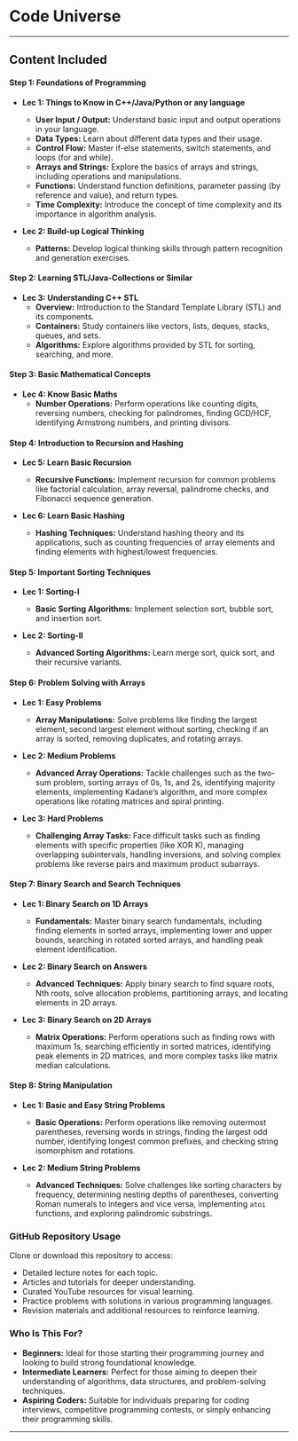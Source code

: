# Code Universe
---
## Content Included

#### Step 1: Foundations of Programming
- **Lec 1: Things to Know in C++/Java/Python or any language**
  - **User Input / Output:** Understand basic input and output operations in your language.
  - **Data Types:** Learn about different data types and their usage.
  - **Control Flow:** Master if-else statements, switch statements, and loops (for and while).
  - **Arrays and Strings:** Explore the basics of arrays and strings, including operations and manipulations.
  - **Functions:** Understand function definitions, parameter passing (by reference and value), and return types.
  - **Time Complexity:** Introduce the concept of time complexity and its importance in algorithm analysis.

- **Lec 2: Build-up Logical Thinking**
  - **Patterns:** Develop logical thinking skills through pattern recognition and generation exercises.

#### Step 2: Learning STL/Java-Collections or Similar
- **Lec 3: Understanding C++ STL**
  - **Overview:** Introduction to the Standard Template Library (STL) and its components.
  - **Containers:** Study containers like vectors, lists, deques, stacks, queues, and sets.
  - **Algorithms:** Explore algorithms provided by STL for sorting, searching, and more.

#### Step 3: Basic Mathematical Concepts
- **Lec 4: Know Basic Maths**
  - **Number Operations:** Perform operations like counting digits, reversing numbers, checking for palindromes, finding GCD/HCF, identifying Armstrong numbers, and printing divisors.
  
#### Step 4: Introduction to Recursion and Hashing
- **Lec 5: Learn Basic Recursion**
  - **Recursive Functions:** Implement recursion for common problems like factorial calculation, array reversal, palindrome checks, and Fibonacci sequence generation.
  
- **Lec 6: Learn Basic Hashing**
  - **Hashing Techniques:** Understand hashing theory and its applications, such as counting frequencies of array elements and finding elements with highest/lowest frequencies.

#### Step 5: Important Sorting Techniques
- **Lec 1: Sorting-I**
  - **Basic Sorting Algorithms:** Implement selection sort, bubble sort, and insertion sort.

- **Lec 2: Sorting-II**
  - **Advanced Sorting Algorithms:** Learn merge sort, quick sort, and their recursive variants.

#### Step 6: Problem Solving with Arrays
- **Lec 1: Easy Problems**
  - **Array Manipulations:** Solve problems like finding the largest element, second largest element without sorting, checking if an array is sorted, removing duplicates, and rotating arrays.

- **Lec 2: Medium Problems**
  - **Advanced Array Operations:** Tackle challenges such as the two-sum problem, sorting arrays of 0s, 1s, and 2s, identifying majority elements, implementing Kadane’s algorithm, and more complex operations like rotating matrices and spiral printing.

- **Lec 3: Hard Problems**
  - **Challenging Array Tasks:** Face difficult tasks such as finding elements with specific properties (like XOR K), managing overlapping subintervals, handling inversions, and solving complex problems like reverse pairs and maximum product subarrays.

#### Step 7: Binary Search and Search Techniques
- **Lec 1: Binary Search on 1D Arrays**
  - **Fundamentals:** Master binary search fundamentals, including finding elements in sorted arrays, implementing lower and upper bounds, searching in rotated sorted arrays, and handling peak element identification.

- **Lec 2: Binary Search on Answers**
  - **Advanced Techniques:** Apply binary search to find square roots, Nth roots, solve allocation problems, partitioning arrays, and locating elements in 2D arrays.

- **Lec 3: Binary Search on 2D Arrays**
  - **Matrix Operations:** Perform operations such as finding rows with maximum 1s, searching efficiently in sorted matrices, identifying peak elements in 2D matrices, and more complex tasks like matrix median calculations.

#### Step 8: String Manipulation
- **Lec 1: Basic and Easy String Problems**
  - **Basic Operations:** Perform operations like removing outermost parentheses, reversing words in strings, finding the largest odd number, identifying longest common prefixes, and checking string isomorphism and rotations.

- **Lec 2: Medium String Problems**
  - **Advanced Techniques:** Solve challenges like sorting characters by frequency, determining nesting depths of parentheses, converting Roman numerals to integers and vice versa, implementing `atoi` functions, and exploring palindromic substrings.

### GitHub Repository Usage

Clone or download this repository to access:
- Detailed lecture notes for each topic.
- Articles and tutorials for deeper understanding.
- Curated YouTube resources for visual learning.
- Practice problems with solutions in various programming languages.
- Revision materials and additional resources to reinforce learning.

### Who Is This For?

- **Beginners:** Ideal for those starting their programming journey and looking to build strong foundational knowledge.
- **Intermediate Learners:** Perfect for those aiming to deepen their understanding of algorithms, data structures, and problem-solving techniques.
- **Aspiring Coders:** Suitable for individuals preparing for coding interviews, competitive programming contests, or simply enhancing their programming skills.

---
